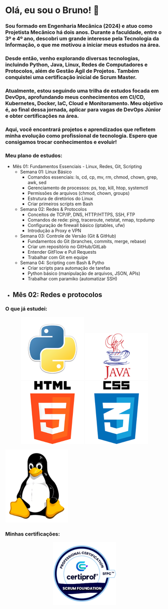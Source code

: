 # Olá, eu sou o Bruno! 👋

### Sou formado em Engenharia Mecânica (2024) e atuo como Projetista Mecânico há dois anos. Durante a faculdade, entre o 3º e 4º ano, descobri um grande interesse pela Tecnologia da Informação, o que me motivou a iniciar meus estudos na área.

### Desde então, venho explorando diversas tecnologias, incluindo Python, Java, Linux, Redes de Computadores e Protocolos, além de Gestão Ágil de Projetos. Também conquistei uma certificação inicial de Scrum Master.

### Atualmente, estou seguindo uma trilha de estudos focada em DevOps, aprofundando meus conhecimentos em CI/CD, Kubernetes, Docker, IaC, Cloud e Monitoramento. Meu objetivo é, ao final dessa jornada, aplicar para vagas de DevOps Júnior e obter certificações na área.

### Aqui, você encontrará projetos e aprendizados que refletem minha evolução como profissional de tecnologia. Espero que consigamos trocar conhecimentos e evoluir!

### **Meu plano de estudos:**

- Mês 01: Fundamentos Essenciais - Linux, Redes, Git, Scripting
  - Semana 01: Linux Básico
      -  Comandos essenciais: ls, cd, cp, mv, rm, chmod, chown, grep, awk, sed
      -  Gerenciamento de processos: ps, top, kill, htop, systemctl
      -  Permissões de arquivos (chmod, chown, groups)
      -  Estrutura de diretórios do Linux
      -  Criar primeiros scripts em Bash
  - Semana 02: Redes & Protocolos
      - Conceitos de TCP/IP, DNS, HTTP/HTTPS, SSH, FTP
      - Comandos de rede: ping, traceroute, netstat, nmap, tcpdump
      - Configuração de firewall básico (iptables, ufw)
      - Introdução a Proxy e VPN 
  - Semana 03: Controle de Versão (Git & GitHub)
      - Fundamentos do Git (branches, commits, merge, rebase)
      - Criar um repositório no GitHub/GitLab
      - Entender GitFlow e Pull Requests
      - Trabalhar com Git em equipe
  - Semana 04: Scripting com Bash & Pytho
      - Criar scripts para automação de tarefas
      - Python básico (manipulação de arquivos, JSON, APIs)
      - Trabalhar com paramiko (automatizar SSH)
- Mês 02: Redes e protocolos
  - 

### **O que já estudei:**

<p align="center">

<img src="https://github.com/bbrunovaes/bbrunovaes/blob/main/kisspng-python-programming-language-computer-programming-5aefaba2926b57.9208708715256564825997.png" width="200">
<img src="https://github.com/bbrunovaes/bbrunovaes/blob/main/b2a16cd7fa6fcce08be55edd43f85006.png" width="200">
<img src="https://github.com/bbrunovaes/bbrunovaes/blob/main/b27194c21c7371ddb8243d6d050bb892.png" width="200">
<img src="https://github.com/bbrunovaes/bbrunovaes/blob/main/0e15cfc3b98ac7eeecb357056fc075fd.png" width="200">

</p>

<img src="https://github.com/bbrunovaes/bbrunovaes/blob/main/98a13244ca77b460e9db8c9fee56423f.png" width="200">


### **Minhas certificações:**
<div align="center">
<img src="https://github.com/bbrunovaes/bbrunovaes/blob/main/Certiprof_Scrum.png" width="200">
<div>